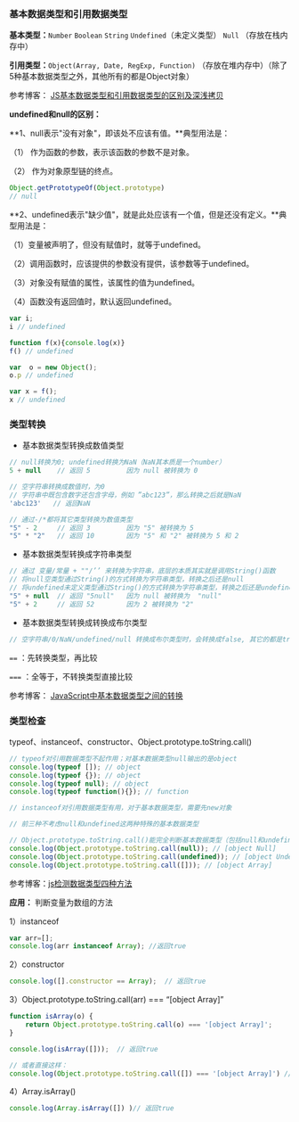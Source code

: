 ### 基本数据类型和引用数据类型
**基本类型：**`Number` `Boolean`  `String`  `Undefined`（未定义类型） `Null` （存放在栈内存中）

**引用类型：**`Object(Array, Date, RegExp, Function)`  （存放在堆内存中）（除了5种基本数据类型之外，其他所有的都是Object对象）  

参考博客： [JS基本数据类型和引用数据类型的区别及深浅拷贝](https://www.cnblogs.com/c2016c/articles/9328725.html)

**undefined和null的区别：**

**1、null表示"没有对象"，即该处不应该有值。**典型用法是：

（1） 作为函数的参数，表示该函数的参数不是对象。

（2） 作为对象原型链的终点。

```javascript
Object.getPrototypeOf(Object.prototype)
// null
```

**2、undefined表示"缺少值"，就是此处应该有一个值，但是还没有定义。**典型用法是：

（1）变量被声明了，但没有赋值时，就等于undefined。

（2）调用函数时，应该提供的参数没有提供，该参数等于undefined。

（3）对象没有赋值的属性，该属性的值为undefined。

（4）函数没有返回值时，默认返回undefined。

```javascript
var i;
i // undefined

function f(x){console.log(x)}
f() // undefined

var  o = new Object();
o.p // undefined

var x = f();
x // undefined
```

### 类型转换

- 基本数据类型转换成数值类型
```javascript
// null转换为0; undefined转换为NaN（NaN其本质是一个number）
5 + null    // 返回 5         因为 null 被转换为 0

// 空字符串转换成数值时，为0
// 字符串中既包含数字还包含字母，例如 ”abc123”，那么转换之后就是NaN
'abc123'   // 返回NaN

// 通过-/*都将其它类型转换为数值类型
"5" - 2     // 返回 3         因为 "5" 被转换为 5
"5" * "2"   // 返回 10        因为 "5" 和 "2" 被转换为 5 和 2
```
- 基本数据类型转换成字符串类型
```javascript
// 通过 变量/常量 + ""/’’ 来转换为字符串，底层的本质其实就是调用String()函数
// 将null空类型通过String()的方式转换为字符串类型，转换之后还是null
// 将undefined未定义类型通过String()的方式转换为字符串类型，转换之后还是undefined
"5" + null  // 返回 "5null"   因为 null 被转换为  "null"
"5" + 2     // 返回 52        因为 2 被转换为 "2"
```
- 基本数据类型转换成转换成布尔类型
```javascript
// 空字符串/0/NaN/undefined/null 转换成布尔类型时，会转换成false, 其它的都是true
```

`==` ：先转换类型，再比较

`===` ：全等于，不转换类型直接比较

参考博客：   [JavaScript中基本数据类型之间的转换](https://blog.csdn.net/qq_45533800/article/details/107787533)

### 类型检查
typeof、instanceof、constructor、Object.prototype.toString.call()

```javascript
// typeof对引用数据类型不起作用；对基本数据类型null输出的是object
console.log(typeof []); // object
console.log(typeof {}); // object
console.log(typeof null); // object
console.log(typeof function(){}); // function

// instanceof对引用数据类型有用，对于基本数据类型，需要先new对象

// 前三种不考虑null和undefined这两种特殊的基本数据类型

// Object.prototype.toString.call()能完全判断基本数据类型（包括null和undefined）和引用数据类型
console.log(Object.prototype.toString.call(null)); // [object Null]
console.log(Object.prototype.toString.call(undefined)); // [object Undefined]
console.log(Object.prototype.toString.call([])); // [object Array]
```

参考博客：[js检测数据类型四种方法](https://www.cnblogs.com/zt123123/p/7623409.html)

**应用：** 判断变量为数组的方法

1）instanceof

```javascript
var arr=[];  
console.log(arr instanceof Array); //返回true 
```

2）constructor

```javascript
console.log([].constructor == Array);  // 返回true
```

3）Object.prototype.toString.call(arr) === “[object Array]”

```javascript
function isArray(o) {  
    return Object.prototype.toString.call(o) === '[object Array]';  
} 

console.log(isArray([]));  // 返回true

// 或者直接这样：
console.log(Object.prototype.toString.call([]) === '[object Array]') // 返回true
```

4）Array.isArray() 

```javascript
console.log(Array.isArray([]) )// 返回true
```